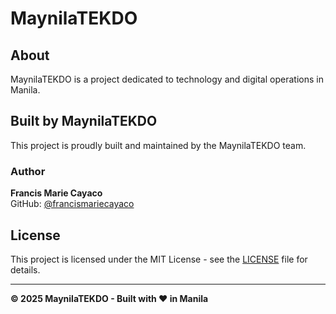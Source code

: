 # MaynilaTEKDO

## About

MaynilaTEKDO is a project dedicated to technology and digital operations in Manila.

## Built by MaynilaTEKDO

This project is proudly built and maintained by the MaynilaTEKDO team.

### Author

**Francis Marie Cayaco**  
GitHub: [@francismariecayaco](https://github.com/francismariecayaco)

## License

This project is licensed under the MIT License - see the [LICENSE](LICENSE) file for details.

---

**© 2025 MaynilaTEKDO - Built with ❤️ in Manila**